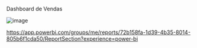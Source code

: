 Dashboard de Vendas

![image](https://github.com/Maia-Polonio/Dashboard_Vendas_Data_Travel/assets/131725481/597bb4f5-482f-43ed-b27f-7bcb67e585ff)

https://app.powerbi.com/groups/me/reports/72b158fa-1d39-4b35-8014-805b6f1cda50/ReportSection?experience=power-bi
